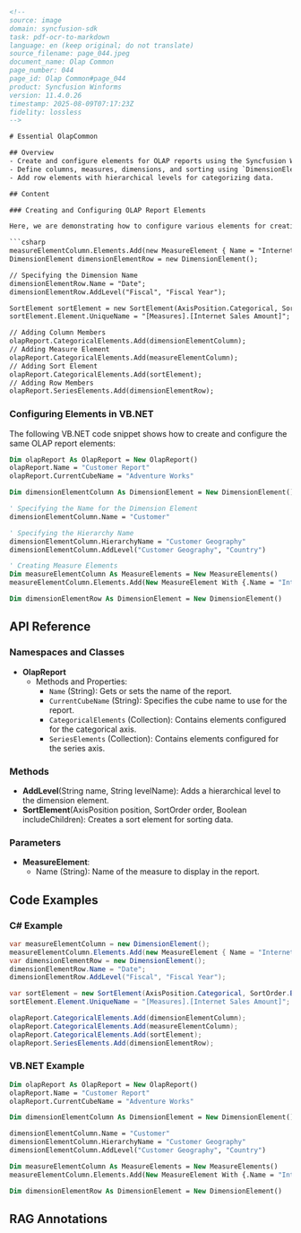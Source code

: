 ```html
<!-- 
source: image
domain: syncfusion-sdk
task: pdf-ocr-to-markdown
language: en (keep original; do not translate)
source_filename: page_044.jpeg
document_name: Olap Common
page_number: 044
page_id: Olap Common#page_044
product: Syncfusion Winforms
version: 11.4.0.26
timestamp: 2025-08-09T07:17:23Z
fidelity: lossless
-->

# Essential OlapCommon

## Overview
- Create and configure elements for OLAP reports using the Syncfusion WinForms library.
- Define columns, measures, dimensions, and sorting using `DimensionElement` and `MeasureElement`.
- Add row elements with hierarchical levels for categorizing data.

## Content

### Creating and Configuring OLAP Report Elements

Here, we are demonstrating how to configure various elements for creating an OLAP report.

```csharp
measureElementColumn.Elements.Add(new MeasureElement { Name = "Internet<br>Sales Amount" });
DimensionElement dimensionElementRow = new DimensionElement();

// Specifying the Dimension Name
dimensionElementRow.Name = "Date";
dimensionElementRow.AddLevel("Fiscal", "Fiscal Year");

SortElement sortElement = new SortElement(AxisPosition.Categorical, SortOrder.BDESC, true);
sortElement.Element.UniqueName = "[Measures].[Internet Sales Amount]";

// Adding Column Members
olapReport.CategoricalElements.Add(dimensionElementColumn);
// Adding Measure Element
olapReport.CategoricalElements.Add(measureElementColumn);
// Adding Sort Element
olapReport.CategoricalElements.Add(sortElement);
// Adding Row Members
olapReport.SeriesElements.Add(dimensionElementRow);
```

### Configuring Elements in VB.NET

The following VB.NET code snippet shows how to create and configure the same OLAP report elements:

```vb
Dim olapReport As OlapReport = New OlapReport()
olapReport.Name = "Customer Report"
olapReport.CurrentCubeName = "Adventure Works"

Dim dimensionElementColumn As DimensionElement = New DimensionElement()

' Specifying the Name for the Dimension Element
dimensionElementColumn.Name = "Customer"

' Specifying the Hierarchy Name
dimensionElementColumn.HierarchyName = "Customer Geography"
dimensionElementColumn.AddLevel("Customer Geography", "Country")

' Creating Measure Elements
Dim measureElementColumn As MeasureElements = New MeasureElements()
measureElementColumn.Elements.Add(New MeasureElement With {.Name = "Internet<br>Sales Amount"})

Dim dimensionElementRow As DimensionElement = New DimensionElement()
```

## API Reference

### Namespaces and Classes
- **OlapReport**
  - Methods and Properties:
    - `Name` (String): Gets or sets the name of the report.
    - `CurrentCubeName` (String): Specifies the cube name to use for the report.
    - `CategoricalElements` (Collection): Contains elements configured for the categorical axis.
    - `SeriesElements` (Collection): Contains elements configured for the series axis.

### Methods
- **AddLevel**(String name, String levelName): Adds a hierarchical level to the dimension element.
- **SortElement**(AxisPosition position, SortOrder order, Boolean includeChildren): Creates a sort element for sorting data.

### Parameters
- **MeasureElement**:
  - Name (String): Name of the measure to display in the report.

## Code Examples

### C# Example

```csharp
var measureElementColumn = new DimensionElement();
measureElementColumn.Elements.Add(new MeasureElement { Name = "Internet Sales Amount" });
var dimensionElementRow = new DimensionElement();
dimensionElementRow.Name = "Date";
dimensionElementRow.AddLevel("Fiscal", "Fiscal Year");

var sortElement = new SortElement(AxisPosition.Categorical, SortOrder.BDESC, true);
sortElement.Element.UniqueName = "[Measures].[Internet Sales Amount]";

olapReport.CategoricalElements.Add(dimensionElementColumn);
olapReport.CategoricalElements.Add(measureElementColumn);
olapReport.CategoricalElements.Add(sortElement);
olapReport.SeriesElements.Add(dimensionElementRow);
```

### VB.NET Example

```vb
Dim olapReport As OlapReport = New OlapReport()
olapReport.Name = "Customer Report"
olapReport.CurrentCubeName = "Adventure Works"

Dim dimensionElementColumn As DimensionElement = New DimensionElement()

dimensionElementColumn.Name = "Customer"
dimensionElementColumn.HierarchyName = "Customer Geography"
dimensionElementColumn.AddLevel("Customer Geography", "Country")

Dim measureElementColumn As MeasureElements = New MeasureElements()
measureElementColumn.Elements.Add(New MeasureElement With {.Name = "Internet Sales Amount"})

Dim dimensionElementRow As DimensionElement = New DimensionElement()
```

## RAG Annotations
<!-- tags: [syncfusion-sdk, winforms, olapreport, dimensionelement, measureelement, sortelement, version: 11.4.0.26] keywords: [olap report, dimension, measure, sorting, hierarchy, axes, categorization, data analysis, business intelligence, vb.net, c#, olap, cube] -->
```